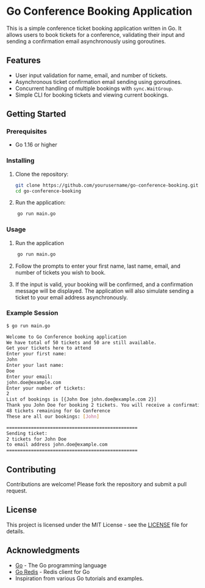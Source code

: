 # Go Conference Booking Application

This is a simple conference ticket booking application written in Go. It allows users to book tickets for a conference, validating their input and sending a confirmation email asynchronously using goroutines.

## Features

- User input validation for name, email, and number of tickets.
- Asynchronous ticket confirmation email sending using goroutines.
- Concurrent handling of multiple bookings with `sync.WaitGroup`.
- Simple CLI for booking tickets and viewing current bookings.

## Getting Started

### Prerequisites

- Go 1.16 or higher

### Installing

1. Clone the repository:

   ```bash
   git clone https://github.com/yourusername/go-conference-booking.git
   cd go-conference-booking

   ```

2. Run the application:

```bash
    go run main.go
```

### Usage

1. Run the application

```bash
    go run main.go
```

2. Follow the prompts to enter your first name, last name, email, and number of tickets you wish to book.

3. If the input is valid, your booking will be confirmed, and a confirmation message will be displayed. The application will also simulate sending a ticket to your email address asynchronously.

### Example Session

```bash
$ go run main.go

Welcome to Go Conference booking application
We have total of 50 tickets and 50 are still available.
Get your tickets here to attend
Enter your first name:
John
Enter your last name:
Doe
Enter your email:
john.doe@example.com
Enter your number of tickets:
2
List of bookings is [{John Doe john.doe@example.com 2}]
Thank you John Doe for booking 2 tickets. You will receive a confirmation email at at john.doe@example.com
48 tickets remaining for Go Conference
These are all our bookings: [John]

================================================
Sending ticket:
2 tickets for John Doe
to email address john.doe@example.com
================================================
```

## Contributing

Contributions are welcome! Please fork the repository and submit a pull request.

## License

This project is licensed under the MIT License - see the [LICENSE](LICENSE) file for details.

## Acknowledgments

- [Go](https://golang.org/) - The Go programming language
- [Go Redis](https://github.com/go-redis/redis) - Redis client for Go
- Inspiration from various Go tutorials and examples.
